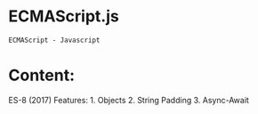 # ECMAScript.js
    ECMAScript - Javascript

# Content:
ES-8 (2017) Features:
        1. Objects
        2. String Padding
        3. Async-Await